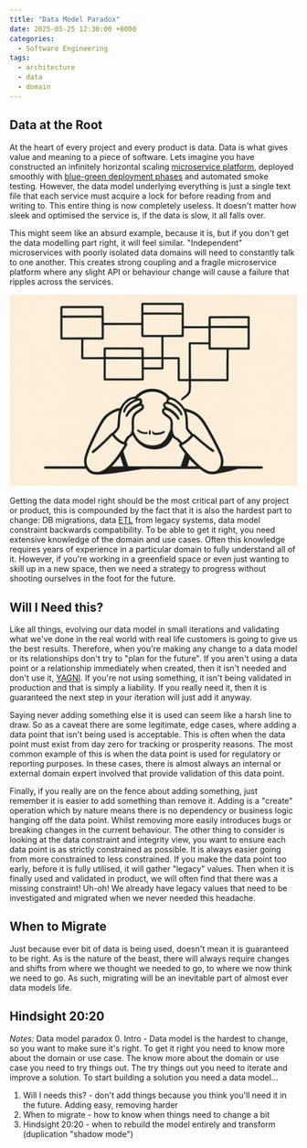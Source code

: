 ```yaml
---
title: "Data Model Paradox"
date: 2025-05-25 12:30:00 +0000
categories:
  - Software Engineering
tags:
  - architecture
  - data
  - domain
---
```


## Data at the Root

At the heart of every project and every product is data. Data is what gives value and meaning to a piece of software. Lets imagine you have constructed an infinitely horizontal scaling [microservice platform](https://microservices.io/), deployed smoothly with [blue-green deployment phases](https://docs.aws.amazon.com/whitepapers/latest/blue-green-deployments/welcome.html) and automated smoke testing. However, the data model underlying everything is just a single text file that each service must acquire a lock for before reading from and writing to. This entire thing is now completely useless. It doesn't matter how sleek and optimised the service is, if the data is slow, it all falls over.

This might seem like an absurd example, because it is, but if you don't get the data modelling part right, it will feel similar. "Independent" microservices with poorly isolated data domains will need to constantly talk to one another. This creates strong coupling and a fragile microservice platform where any slight API or behaviour change will cause a failure that ripples across the services.

![Data Modelling Overload](../assets/img/posts/2025-05-25-images/data-modelling-overload.png)

Getting the data model right should be the most critical part of any project or product, this is compounded by the fact that it is also the hardest part to change: DB migrations, data [ETL](https://en.wikipedia.org/wiki/Extract,_transform,_load) from legacy systems, data model constraint backwards compatibility. To be able to get it right, you need extensive knowledge of the domain and use cases. Often this knowledge requires years of experience in a particular domain to fully understand all of it. However, if you're working in a greenfield space or even just wanting to skill up in a new space, then we need a strategy to progress without shooting ourselves in the foot for the future.

## Will I Need this?

Like all things, evolving our data model in small iterations and validating what we've done in the real world with real life customers is going to give us the best results. Therefore, when you're making any change to a data model or its relationships don't try to "plan for the future". If you aren't using a data point or a relationship immediately when created, then it isn't needed and don't use it, [YAGNI](https://martinfowler.com/bliki/Yagni.html). If you're not using something, it isn't being validated in production and that is simply a liability. If you really need it, then it is guaranteed the next step in your iteration will just add it anyway.

Saying never adding something else it is used can seem like a harsh line to draw. So as a caveat there are some legitimate, edge cases, where adding a data point that isn't being used is acceptable. This is often when the data point must exist from day zero for tracking or prosperity reasons. The most common example of this is when the data point is used for regulatory or reporting purposes. In these cases, there is almost always an internal or external domain expert involved that provide validation of this data point.

Finally, if you really are on the fence about adding something, just remember it is easier to add something than remove it. Adding is a "create" operation which by nature means there is no dependency or business logic hanging off the data point. Whilst removing more easily introduces bugs or breaking changes in the current behaviour. The other thing to consider is looking at the data constraint and integrity view, you want to ensure each data point is as strictly constrained as possible. It is always easier going from more constrained to less constrained. If you make the data point too early, before it is fully utilised, it will gather "legacy" values. Then when it is finally used and validated in product, we will often find that there was a missing constraint! Uh-oh! We already have legacy values that need to be investigated and migrated when we never needed this headache.

## When to Migrate

Just because ever bit of data is being used, doesn't mean it is guaranteed to be right. As is the nature of the beast, there will always require changes and shifts from where we thought we needed to go, to where we now think we need to go. As such, migrating will be an inevitable part of almost ever data models life.

## Hindsight 20:20

*Notes:*
Data model paradox
0\. Intro - Data model is the hardest to change, so you want to make sure it's right. To get it right you need to know more about the domain or use case. The know more about the domain or use case you need to try things out. The try things out you need to iterate and improve a solution. To start building a solution you need a data model...

1. Will I needs this? - don't add things because you think you'll need it in the future. Adding easy, removing harder
2. When to migrate - how to know when things need to change a bit
3. Hindsight 20:20 - when to rebuild the model entirely and transform (duplication "shadow mode")
